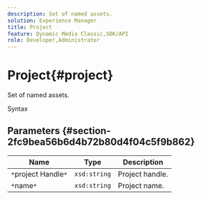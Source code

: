 ```yaml
---
description: Set of named assets.
solution: Experience Manager
title: Project
feature: Dynamic Media Classic,SDK/API
role: Developer,Administrator
---
```


# Project{#project}

Set of named assets.

 Syntax 

## Parameters {#section-2fc9bea56b6d4b72b80d4f04c5f9b862}

|  Name  | Type  | Description  |
|---|---|---|
|  `*`project Handle`*`  | `xsd:string`  | Project handle.  |
|  `*`name`*`  | `xsd:string`  | Project name.  |

